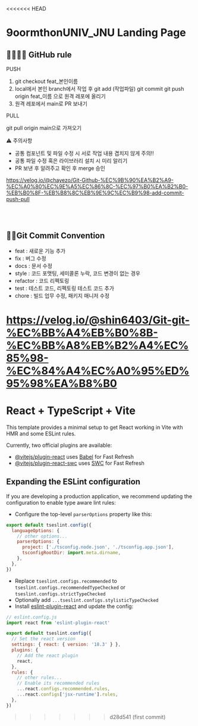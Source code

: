 <<<<<<< HEAD
# 9oormthonUNIV_JNU Landing Page

## 🫱🏻‍🫲🏻 GitHub rule

PUSH

1. git checkout feat_본인이름
2. local에서 본인 branch에서 작업 후
   git add (작업파일)
   git commit
   git push origin feat_이름 으로 원격 레포에 올리기
3. 원격 레포에서 main로 PR 보내기

PULL

git pull origin main으로 가져오기

⚠️ 주의사항
- 공통 컴포넌트 및 파일 수정 시 서로 작업 내용 겹치지 않게 주의!!  
- 공통 파일 수정 혹은 라이브러리 설치 시 미리 알리기  
- PR 보낸 후 알려주고 확인 후 merge 승인  

https://velog.io/@chayezo/Git-Github-%EC%9B%90%EA%B2%A9-%EC%A0%80%EC%9E%A5%EC%86%8C-%EC%97%B0%EA%B2%B0-%EB%B0%8F-%EB%B8%8C%EB%9E%9C%EC%B9%98-add-commit-push-pull

<br></br>

## 🤙🏻Git Commit Convention

- feat : 새로운 기능 추가  
- fix : 버그 수정  
- docs : 문서 수정  
- style : 코드 포맷팅, 세미콜론 누락, 코드 변경이 없는 경우  
- refactor : 코드 리펙토링  
- test : 테스트 코드, 리펙토링 테스트 코드 추가  
- chore : 빌드 업무 수정, 패키지 매니저 수정  

https://velog.io/@shin6403/Git-git-%EC%BB%A4%EB%B0%8B-%EC%BB%A8%EB%B2%A4%EC%85%98-%EC%84%A4%EC%A0%95%ED%95%98%EA%B8%B0
=======
# React + TypeScript + Vite

This template provides a minimal setup to get React working in Vite with HMR and some ESLint rules.

Currently, two official plugins are available:

- [@vitejs/plugin-react](https://github.com/vitejs/vite-plugin-react/blob/main/packages/plugin-react/README.md) uses [Babel](https://babeljs.io/) for Fast Refresh
- [@vitejs/plugin-react-swc](https://github.com/vitejs/vite-plugin-react-swc) uses [SWC](https://swc.rs/) for Fast Refresh

## Expanding the ESLint configuration

If you are developing a production application, we recommend updating the configuration to enable type aware lint rules:

- Configure the top-level `parserOptions` property like this:

```js
export default tseslint.config({
  languageOptions: {
    // other options...
    parserOptions: {
      project: ['./tsconfig.node.json', './tsconfig.app.json'],
      tsconfigRootDir: import.meta.dirname,
    },
  },
})
```

- Replace `tseslint.configs.recommended` to `tseslint.configs.recommendedTypeChecked` or `tseslint.configs.strictTypeChecked`
- Optionally add `...tseslint.configs.stylisticTypeChecked`
- Install [eslint-plugin-react](https://github.com/jsx-eslint/eslint-plugin-react) and update the config:

```js
// eslint.config.js
import react from 'eslint-plugin-react'

export default tseslint.config({
  // Set the react version
  settings: { react: { version: '18.3' } },
  plugins: {
    // Add the react plugin
    react,
  },
  rules: {
    // other rules...
    // Enable its recommended rules
    ...react.configs.recommended.rules,
    ...react.configs['jsx-runtime'].rules,
  },
})
```
>>>>>>> d28d541 (first commit)
